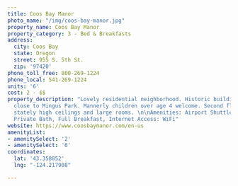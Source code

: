 ```yaml
---
title: Coos Bay Manor
photo_name: "/img/coos-bay-manor.jpg"
property_name: Coos Bay Manor
property_category: 3 - Bed & Breakfasts
address:
  city: Coos Bay
  state: Oregon
  street: 955 S. 5th St.
  zip: '97420'
phone_toll_free: 800-269-1224
phone_local: 541-269-1224
units: '6'
cost: 2 - $$
property_description: "Lovely residential neighborhood. Historic building and area,
  close to Mingus Park. Mannerly children over age 4 welcome. Second floor balcony,
  stately high ceilings and large rooms. \n\nAmenities: Airport Shuttle, Fireplace,
  Private Bath, Full Breakfast, Internet Access: WiFi"
website: https://www.coosbaymanor.com/en-us
amenityList:
- amenitySelect: '2'
- amenitySelect: '6'
coordinates:
  lat: '43.358852'
  lng: "-124.217908"

---
```


